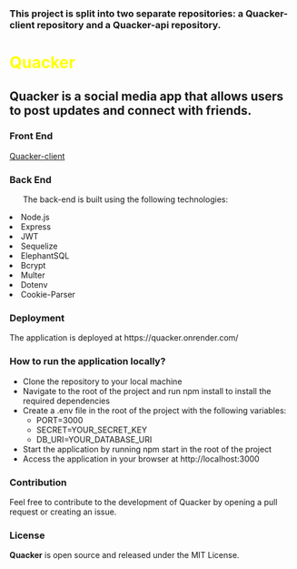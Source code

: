 <h3>This project is split into two separate repositories: a Quacker-client repository and a Quacker-api repository. </h3>
<h1 style="color: yellow">Quacker</h1>
<h2>Quacker is a social media app that allows users to post updates and connect with friends.</h2>

<h3>Front End</h3>
<a href="https://github.com/mhdAlghazouli/quacker-client">Quacker-client</a>
<h3>Back End</h3>
<ul>The back-end is built using the following technologies:</ul>


<li>Node.js</li>
<li>Express</li>
<li>JWT</li>
<li>Sequelize</li>
<li>ElephantSQL</li>
<li>Bcrypt</li>
<li>Multer</li>
<li>Dotenv</li>
<li>Cookie-Parser</li>
<h3>Deployment</h3>
<p>The application is deployed at https://quacker.onrender.com/</p>

<h3>How to run the application locally?</h3>
<ul>
<li>Clone the repository to your local machine</li>
<li>Navigate to the root of the project and run npm install to install the required dependencies</li>
<li>Create a .env file in the root of the project with the following variables:
<ul>
<li>PORT=3000</li>
<li>SECRET=YOUR_SECRET_KEY</li>
<li>DB_URI=YOUR_DATABASE_URI</li>
</ul>

</li>
<li>Start the application by running npm start in the root of the project</li>
<li>Access the application in your browser at http://localhost:3000</li>
</ul>

<h3>Contribution</h3>
<p>Feel free to contribute to the development of Quacker by opening a pull request or creating an issue.</p>

<h3>License</h3>
<p><b>Quacker</b> is open source and released under the MIT License.</p>
